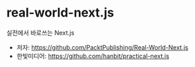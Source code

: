 # real-world-next.js

실전에서 바로쓰는 Next.js

- 저자: https://github.com/PacktPublishing/Real-World-Next.js
- 한빛미디어: https://github.com/hanbit/practical-next.js
